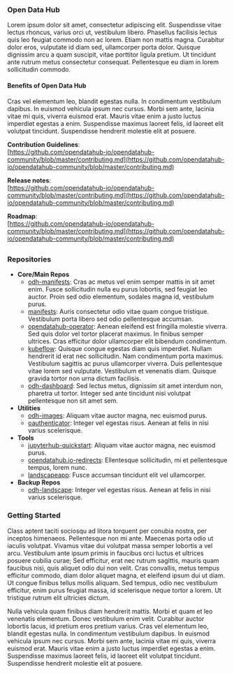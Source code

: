 


### Open Data Hub 
Lorem ipsum dolor sit amet, consectetur adipiscing elit. Suspendisse vitae lectus rhoncus, varius orci ut, vestibulum libero. Phasellus facilisis lectus quis leo feugiat commodo non ac lorem. Etiam non mattis magna. Curabitur dolor eros, vulputate id diam sed, ullamcorper porta dolor. Quisque dignissim arcu a quam suscipit, vitae porttitor ligula pretium. Ut tincidunt ante rutrum metus consectetur consequat. Pellentesque eu diam in lorem sollicitudin commodo.

#### Benefits of Open Data Hub 

Cras vel elementum leo, blandit egestas nulla. In condimentum vestibulum dapibus. In euismod vehicula ipsum nec cursus. Morbi sem ante, lacinia vitae mi quis, viverra euismod erat. Mauris vitae enim a justo luctus imperdiet egestas a enim. Suspendisse maximus laoreet felis, id laoreet elit volutpat tincidunt. Suspendisse hendrerit molestie elit at posuere. 

**Contribution Guidelines**:  
[https://github.com/opendatahub-io/opendatahub-community/blob/master/contributing.md](https://github.com/opendatahub-io/opendatahub-community/blob/master/contributing.md)

**Release notes**:  
[https://github.com/opendatahub-io/opendatahub-community/blob/master/contributing.md](https://github.com/opendatahub-io/opendatahub-community/blob/master/contributing.md)

**Roadmap**:  
[https://github.com/opendatahub-io/opendatahub-community/blob/master/contributing.md](https://github.com/opendatahub-io/opendatahub-community/blob/master/contributing.md)

##

### Repositories

 - **Core/Main Repos**
	 * [odh-manifests](https://github.com/opendatahub-io/odh-manifests): Cras ac metus vel enim semper mattis in sit amet enim. Fusce sollicitudin nulla eu purus lobortis, sed feugiat leo auctor. Proin sed odio elementum, sodales magna id, vestibulum purus.
	 * [manifests](https://github.com/opendatahub-io/manifests): Auris consectetur odio vitae quam congue tristique. Vestibulum porta libero sed odio pellentesque accumsan.
	 * [opendatahub-operator](https://github.com/opendatahub-io/opendatahub-operator): Aenean eleifend est fringilla molestie viverra. Sed quis dolor vel tortor placerat maximus. In finibus semper ultrices. Cras efficitur dolor ullamcorper elit bibendum condimentum.
	 * [kubeflow](https://github.com/opendatahub-io/kubeflow): Quisque congue egestas diam quis imperdiet. Nullam hendrerit id erat nec sollicitudin. Nam condimentum porta maximus. Vestibulum sagittis ac purus ullamcorper viverra. Duis pellentesque vitae lorem sed vulputate. Vestibulum et venenatis diam. Quisque gravida tortor non urna dictum facilisis. 
	 * [odh-dashboard](https://github.com/opendatahub-io/odh-dashboard): Sed lectus metus, dignissim sit amet interdum non, pharetra ut tortor. Integer sed ante tincidunt nisi volutpat pellentesque non sit amet sem.
 - **Utilities** 
 	 * [odh-images](https://github.com/opendatahub-io/odh-images): Aliquam vitae auctor magna, nec euismod purus.
 	 * [oauthenticator](https://github.com/opendatahub-io/oauthenticator): Integer vel egestas risus. Aenean at felis in nisi varius scelerisque.
 - **Tools**
  	 *  [jupyterhub-quickstart](https://github.com/opendatahub-io/jupyterhub-quickstart): Aliquam vitae auctor magna, nec euismod purus.
  	 *  [opendatahub.io-redirects](https://github.com/opendatahub-io/opendatahub.io-redirects): Ellentesque sollicitudin, mi et pellentesque tempus, lorem nunc.
  	 * [landscapeapp](https://github.com/opendatahub-io/landscapeapp): Fusce accumsan tincidunt elit vel ullamcorper.
 - **Backup Repos** 
	 * [odh-landscape](https://github.com/opendatahub-io/odh-landscape):  Integer vel egestas risus. Aenean at felis in nisi varius scelerisque.

 
### Getting Started 

Class aptent taciti sociosqu ad litora torquent per conubia nostra, per inceptos himenaeos. Pellentesque non mi ante. Maecenas porta odio ut iaculis volutpat. Vivamus vitae dui volutpat massa semper lobortis a vel arcu. Vestibulum ante ipsum primis in faucibus orci luctus et ultrices posuere cubilia curae; Sed efficitur, erat nec rutrum sagittis, mauris quam faucibus nisi, quis aliquet odio dui non velit. Cras convallis, metus tempus efficitur commodo, diam dolor aliquet magna, et eleifend ipsum dui ut diam. Ut congue finibus tellus mollis aliquam. Sed tempus, odio nec vestibulum efficitur, enim purus feugiat massa, id scelerisque neque tortor a lorem. Ut tristique rutrum elit ultricies dictum.

Nulla vehicula quam finibus diam hendrerit mattis. Morbi et quam et leo venenatis elementum. Donec vestibulum enim velit. Curabitur auctor lobortis lacus, id pretium eros pretium varius. Cras vel elementum leo, blandit egestas nulla. In condimentum vestibulum dapibus. In euismod vehicula ipsum nec cursus. Morbi sem ante, lacinia vitae mi quis, viverra euismod erat. Mauris vitae enim a justo luctus imperdiet egestas a enim. Suspendisse maximus laoreet felis, id laoreet elit volutpat tincidunt. Suspendisse hendrerit molestie elit at posuere. 

